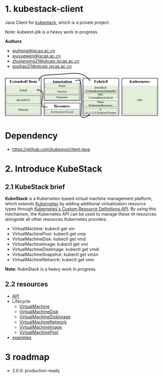 # 1. kubestack-client
Java Client for [kubestack](https://github.com/kube-stack/java-sdk), which is a private project.

Note: kubeext-jdk is a heavy work in progress.

**Authors**
- wuheng@iscas.ac.cn
- wuyuewen@iscas.ac.cn
- zhujianxing21@otcaix.iscas.ac.cn
- guohao21@otcaix.iscas.ac.cn


![avatar](docs/images/arch.png)

# Dependency

- https://github.com/kubesys/client-java


# 2. Introduce KubeStack 

## 2.1 KubeStack brief

**KubeStack** is a Kubernetes-based virtual machine management platform, which extends [Kubernetes](https://kubernetes.io/) by adding
additional virtualization resource types through
[Kubernetes's Custom Resource Definitions API](https://kubernetes.io/docs/tasks/access-kubernetes-api/custom-resources/custom-resource-definitions/). By using this mechanism, the Kubernetes API can be used to manage these `VM`
resources alongside all other resources Kubernetes provides: 

- VirtualMachine:          kubectl get vm
- VirtualMachinePool:      kubectl get vmp
- VirtualMachineDisk:      kubectl get vmd
- VirtualMachineImage:     kubectl get vmi
- VirtualMachineDiskImage: kubectl get vmdi
- VirtualMachineSnapshot:  kubectl get vmsn
- VirtualMachineNetwork:   kubectl get vmn

**Note:** KubeStack is a heavy work in progress.

## 2.2 resources

- [API](docs/API.md)
- Lifecycle
  - [VirtualMachine](docs/conf/vm.json)
  - [VirtualMachineDisk](docs/conf/vmd.json)
  - [VirtualMachineDiskImage](docs/conf/vmdi.json)
  - [VirtualMachineNetwork](docs/conf/vmn.json)
  - [VirtualMachineImage](docs/conf/vmi.json)
  - [VirtualMachinePool](docs/conf/vmp.json)
- [examples](src/test/java/io/github/kubestack/vms)

# 3 roadmap

- 2.0.0: production-ready

